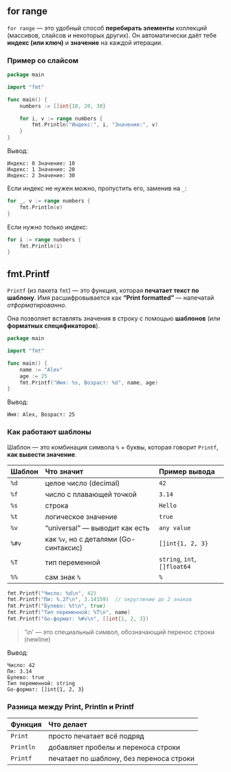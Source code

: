 ## for range

`for range` — это удобный способ **перебирать элементы** коллекций (массивов, слайсов и некоторых других).
Он автоматически даёт тебе **индекс (или ключ)** и **значение** на каждой итерации.

### Пример со слайсом

```go
package main

import "fmt"

func main() {
	numbers := []int{10, 20, 30}

	for i, v := range numbers {
		fmt.Println("Индекс:", i, "Значение:", v)
	}
}
```

Вывод:

```
Индекс: 0 Значение: 10
Индекс: 1 Значение: 20
Индекс: 2 Значение: 30
```

Если индекс не нужен можно, пропустить его, заменив на `_`:

```go
for _, v := range numbers {
	fmt.Println(v)
}
```

Если нужно только индекс:

```go
for i := range numbers {
	fmt.Println(i)
}
```

## fmt.Printf

`Printf` (из пакета `fmt`) — это функция, которая **печатает текст по шаблону**.
Имя расшифровывается как **“Print formatted”** — напечатай *отформатированно*.

Она позволяет вставлять значения в строку с помощью **шаблонов** (или **форматных спецификаторов**).

```go
package main

import "fmt"

func main() {
	name := "Alex"
	age := 25
	fmt.Printf("Имя: %s, Возраст: %d", name, age)
}
```

Вывод:

```
Имя: Alex, Возраст: 25
```

### Как работают шаблоны

Шаблон — это комбинация символа `%` + буквы, которая говорит `Printf`, **как вывести значение**.

| Шаблон | Что значит                             | Пример вывода                |
| :----- | :------------------------------------- | :--------------------------- |
| `%d`   | целое число (decimal)                  | `42`                         |
| `%f`   | число с плавающей точкой               | `3.14`                       |
| `%s`   | строка                                 | `Hello`                      |
| `%t`   | логическое значение                    | `true`                       |
| `%v`   | “universal” — выводит как есть         | `any value`                  |
| `%#v`  | как `%v`, но с деталями (Go-синтаксис) | `[]int{1, 2, 3}`             |
| `%T`   | тип переменной                         | `string`, `int`, `[]float64` |
| `%%`   | сам знак `%`                           | `%`                          |

```go
fmt.Printf("Число: %d\n", 42)
fmt.Printf("Пи: %.2f\n", 3.14159)  // округление до 2 знаков
fmt.Printf("Булево: %t\n", true)
fmt.Printf("Тип переменной: %T\n", name)
fmt.Printf("Go-формат: %#v\n", []int{1, 2, 3})
```

> '\n' — это специальный символ, обозначающий перенос строки (newline)

Вывод:

```
Число: 42
Пи: 3.14
Булево: true
Тип переменной: string
Go-формат: []int{1, 2, 3}
```

### Разница между Print, Println и Printf

| Функция   | Что делает                                        |
| :-------- | :------------------------------------------------ |
| `Print`   | просто печатает всё подряд                        |
| `Println` | добавляет пробелы и переноса строки               |
| `Printf`  | печатает по шаблону, без переноса строки          |
